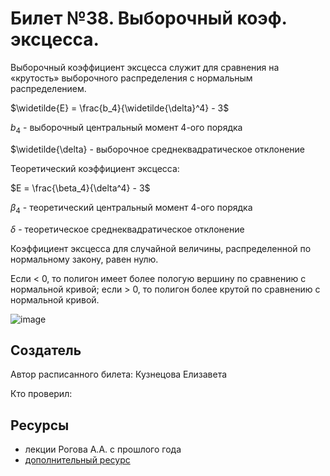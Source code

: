 # Билет №38. Выборочный коэф. эксцесса.

Выборочный коэффициент эксцесса служит для сравнения на «крутость» выборочного распределения с нормальным распределением. 

$\widetilde{E} = \frac{b_4}{\widetilde{\delta}^4} - 3$

$b_4$ - выборочный центральный момент 4-ого порядка

$\widetilde{\delta} - выборочное среднеквадратическое отклонение

Теоретический коэффициент эксцесса:

$E = \frac{\beta_4}{\delta^4} - 3$

$\beta_4$ - теоретический центральный момент 4-ого порядка

$\delta$ - теоретическое среднеквадратическое отклонение

Коэффициент эксцесса для случайной величины, распределенной по нормальному закону, равен нулю.

Если < 0, то полигон имеет более пологую вершину по сравнению с нормальной кривой; если > 0, то полигон более крутой по сравнению с нормальной кривой.

![image](https://user-images.githubusercontent.com/78729103/211385001-f180d91a-e6aa-43ce-a566-4a30a62ad715.png)

## Создатель

Автор расписанного билета: Кузнецова Елизавета

Кто проверил:


## Ресурсы
- лекции Рогова А.А. с прошлого года
- [дополнительный ресурс](https://nti.s-vfu.ru/sveden/files/TViMS_VARIACIONNYE_RYADY_I_IX_CHISLOVYE_XARAKTERISTIKI(4).pdf)
